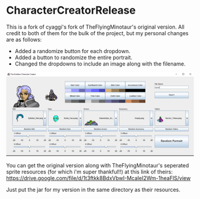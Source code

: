 # CharacterCreatorRelease

This is a fork of cyaggi's fork of TheFlyingMinotaur's original version. All credit to both of them for the bulk of the project, but my personal changes are as follows:

- Added a randomize button for each dropdown.
- Added a button to randomize the entire portrait.
- Changed the dropdowns to include an image along with the filename.

![UI](/FECCv3.png)

You can get the original version along with TheFlyingMinotaur's seperated sprite resources (for which i'm super thankful!!) at this link of theirs: https://drive.google.com/file/d/1t3ftkk8BdxVbwI-McaIeI2Wm-1heaFlS/view

Just put the jar for my version in the same directory as their resources.